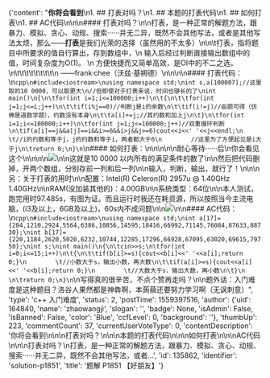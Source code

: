 {'content': "**你将会看到**\n1. ## 打表对吗？\n1. ## 本题的打表代码\n1. ## 如何打表\n1. ## AC代码\n\n\n#### 打表对吗？\n\n打表，是一种正常的解题方法，跟暴力、模拟、贪心、动规、搜索······并无二异，既然不会其他写法，或者是其他写法太烦，那么——**打表**是我们光荣的选择（虽然用的不太多）\n\n\t打表，指将题目中所要求的值自行算出，存到数组中，\n    输入后经过判断直接输出数组中的值，时间复杂度为O(1)。 \n    方便快捷而又简单高效，是OI中的不二之选。                  \n\t\t\t\t\t\t\t\t\n                                ——frank·chee（沃兹·基朔德）\n\n\n\n#### 打表代码：\n```cpp\n#include<iostream>\nusing namespace std;\nint s,a[100007];//这里取的10 0000，可以取更大\n//但即使对于打表来说，时间也够长的了\nint main()\n{\n\tfor(int i=1;i<=100000;i++)\n\t{\n\t\tfor(int j=1;j<=i;j++)\n\t\tif(i%j==0)//判断j是i的余数\n\t\tif(i!=j)//由题可得（仿佛是道数学题），约数没有本身\n\t\ta[i]+=j;//其约数和加上j\n\t}\n\tfor(int i=1;i<=100000;i++)\n\tfor(int j=1;j<=100000;j++)//双重循环判断\n\tif(a[i]==j&&a[j]==i&&i>=6&&i>j&&j>=6)cout<<i<<' '<<j<<endl;\n    \t//i的约数和等于j，j的约数和等于i，两者都大于6\n        //这里为了方便起见是i大于j\n\treturn 0;\n}\n```\n#### 如何打表：\n\n\n\n\n耐心等待······后\n你会看见这个\n\n\n\n![](https://cdn.luogu.com.cn/upload/pic/59976.png)\n\n这就是10 0000 以内所有的满足条件的数了\n\n然后把代码删掉，开两个数组，分别存前一列和后一列\n\n输入，判断，输出，就行了！\n\n\n另：关于打表的用时\n\n配置：Intel(R) Celeron(R) 2957u @ 1.40GHz 1.40GHz\n\nRAM(没加装其他的)：4.00GB\n\n系统类型：64位\n\n本人测试，跑完用时97.485s，有图为证。而且运行时我还在耗资源，所以按照当今主流电脑，(i3及以上，6GB及以上)，60s内不成问题\n\n![](https://cdn.luogu.com.cn/upload/pic/59979.png)\n\n#### AC代码：\n```cpp\n#include<iostream>\nusing namespace std;\nint a[17]={284,1210,2924,5564,6386,10856,14595,18416,66992,71145,76084,87633,88730};\nint b[17]={220,1184,2620,5020,6232,10744,12285,17296,66928,67095,63020,69615,79750};\nint s;\nint main()\n{\n\tcin>>s;\n\tfor(int i=0;i<=15;i++)\n\t{\n\t\tif(b[i]>=s){cout<<b[i]<<' '<<a[i];return 0;}\n        \t//小数大于s，输出小数，再大数\n\t\tif(a[i]>=s){cout<<a[i]<<' '<<b[i];return 0;}\n        \t//大数大于s，输出大数，再小数\n\t}\n    \n\treturn 0;\n}\n```\n写得真的很辛苦，不点个赞再走吗？\n\n题外话：入门难度是这种题目？洛谷人果然都是神犇啊，本蒟蒻还要努力学习啊（无讽刺意）", 'type': 'c++ 入门难度', 'status': 2, 'postTime': 1559397516, 'author': {'uid': 164840, 'name': 'zhaowangji', 'slogan': '', 'badge': None, 'isAdmin': False, 'isBanned': False, 'color': 'Blue', 'ccfLevel': 0, 'background': ''}, 'thumbUp': 223, 'commentCount': 37, 'currentUserVoteType': 0, 'contentDescription': '你将会看到\n\n\n打表对吗？\n\n\n本题的打表代码\n\n\n如何打表\n\n\nAC代码\n\n\n打表对吗？\n打表，是一种正常的解题方法，跟暴力、模拟、贪心、动规、搜索······并无二异，既然不会其他写法，或者...', 'id': 135862, 'identifier': 'solution-p1851', 'title': '题解 P1851 【好朋友】'}